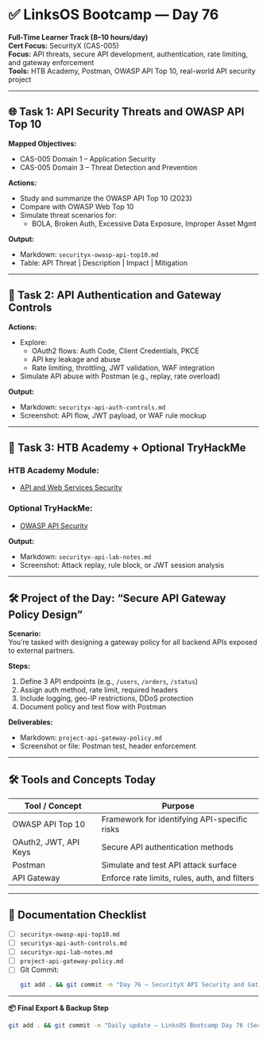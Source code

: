 # ✅ LinksOS Bootcamp — Day 76

**Full-Time Learner Track (8–10 hours/day)**  
**Cert Focus:** SecurityX (CAS-005)  
**Focus:** API threats, secure API development, authentication, rate limiting, and gateway enforcement  
**Tools:** HTB Academy, Postman, OWASP API Top 10, real-world API security project

---

## 🌐 Task 1: API Security Threats and OWASP API Top 10

**Mapped Objectives:**  
- CAS-005 Domain 1 – Application Security  
- CAS-005 Domain 3 – Threat Detection and Prevention

**Actions:**  
- Study and summarize the OWASP API Top 10 (2023)  
- Compare with OWASP Web Top 10  
- Simulate threat scenarios for:
  - BOLA, Broken Auth, Excessive Data Exposure, Improper Asset Mgmt

**Output:**  
- Markdown: `securityx-owasp-api-top10.md`  
- Table: API Threat | Description | Impact | Mitigation

---

## 🔐 Task 2: API Authentication and Gateway Controls

**Actions:**  
- Explore:
  - OAuth2 flows: Auth Code, Client Credentials, PKCE  
  - API key leakage and abuse  
  - Rate limiting, throttling, JWT validation, WAF integration  
- Simulate API abuse with Postman (e.g., replay, rate overload)

**Output:**  
- Markdown: `securityx-api-auth-controls.md`  
- Screenshot: API flow, JWT payload, or WAF rule mockup

---

## 🧪 Task 3: HTB Academy + Optional TryHackMe

### HTB Academy Module:
- [API and Web Services Security](https://academy.hackthebox.com/module/135)

### Optional TryHackMe:
- [OWASP API Security](https://tryhackme.com/room/owaspapi)

**Output:**  
- Markdown: `securityx-api-lab-notes.md`  
- Screenshot: Attack replay, rule block, or JWT session analysis

---

## 🛠️ Project of the Day: “Secure API Gateway Policy Design”

**Scenario:**  
You’re tasked with designing a gateway policy for all backend APIs exposed to external partners.

**Steps:**  
1. Define 3 API endpoints (e.g., `/users`, `/orders`, `/status`)  
2. Assign auth method, rate limit, required headers  
3. Include logging, geo-IP restrictions, DDoS protection  
4. Document policy and test flow with Postman

**Deliverables:**  
- Markdown: `project-api-gateway-policy.md`  
- Screenshot or file: Postman test, header enforcement

---

## 🛠️ Tools and Concepts Today

| Tool / Concept       | Purpose                                        |
|----------------------|------------------------------------------------|
| OWASP API Top 10     | Framework for identifying API-specific risks   |
| OAuth2, JWT, API Keys| Secure API authentication methods              |
| Postman              | Simulate and test API attack surface           |
| API Gateway          | Enforce rate limits, rules, auth, and filters  |

---

## 📁 Documentation Checklist

- [ ] `securityx-owasp-api-top10.md`  
- [ ] `securityx-api-auth-controls.md`  
- [ ] `securityx-api-lab-notes.md`  
- [ ] `project-api-gateway-policy.md`  
- [ ] Git Commit:
  ```bash
  git add . && git commit -m "Day 76 – SecurityX API Security and Gateway Policy" && git push origin main
  ```

---

**📦 Final Export & Backup Step**

```bash
git add . && git commit -m "Daily update – LinksOS Bootcamp Day 76 (SecurityX API Security)" && git push origin main
```
